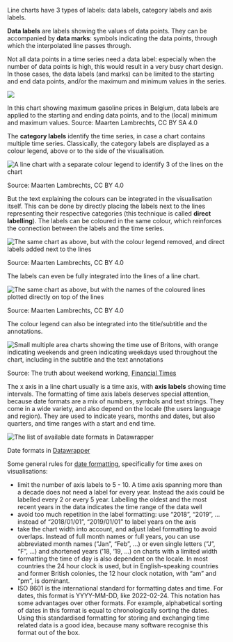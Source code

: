 Line charts have 3 types of labels: data labels, category labels and axis labels.

**Data labels** are labels showing the values of data points. They can be accompanied by **data marks**: symbols indicating the data points, through which the interpolated line passes through. 

Not all data points in a time series need a data label: especially when the number of data points is high, this would result in a very busy chart design. In those cases, the data labels (and marks) can be limited to the starting and end data points, and/or the maximum and minimum values in the series.

![ ](A%20deep%20dive%20into%20line%20charts%2019f19ced975b445e8ceec77d2db0d74d/benzine-stepped2x.png)

In this chart showing maximum gasoline prices in Belgium, data labels are applied to the starting and ending data points, and to the (local) minimum and maximum values. Source: Maarten Lambrechts, CC BY SA 4.0

The **category labels** identify the time series, in case a chart contains multiple time series. Classically, the category labels are displayed as a colour legend, above or to the side of the visualisation.

![A line chart with a separate colour legend to identify 3 of the lines on the chart](A%20deep%20dive%20into%20line%20charts%2019f19ced975b445e8ceec77d2db0d74d/anatomy-legend2x.png)

Source: Maarten Lambrechts, CC BY 4.0

But the text explaining the colours can be integrated in the visualisation itself. This can be done by directly placing the labels next to the lines representing their respective categories (this technique is called **direct labelling**). The labels can be coloured in the same colour, which reinforces the connection between the labels and the time series.

![The same chart as above, but with the colour legend removed, and direct labels added next to the lines](A%20deep%20dive%20into%20line%20charts%2019f19ced975b445e8ceec77d2db0d74d/anatomy-direct-labels2x.png)

Source: Maarten Lambrechts, CC BY 4.0

The labels can even be fully integrated into the lines of a line chart.

<p class='center'>
<img src='A%20deep%20dive%20into%20line%20charts%2019f19ced975b445e8ceec77d2db0d74d/geompath.png' alt='The same chart as above, but with the names of the coloured lines plotted directly on top of the lines' class='max-600' />
</p>

Source: Maarten Lambrechts, CC BY 4.0

The colour legend can also be integrated into the title/subtitle and the annotations.

![Small multiple area charts showing the time use of Britons, with orange indicating weekends and green indicating weekdays used throughout the chart, including in the subtitle and the text annotations](A%20deep%20dive%20into%20line%20charts%2019f19ced975b445e8ceec77d2db0d74d/EO-AsTVWkAEELOX.jpeg)

Source: The truth about weekend working, [Financial Times](https://www.ft.com/content/085749dc-3cac-11ea-b232-000f4477fbca)

The x axis in a line chart usually is a time axis, with **axis labels** showing time intervals. The formatting of time axis labels deserves special attention, because date formats are a mix of numbers, symbols and text strings. They come in a wide variety, and also depend on the locale (the users language and region). They are used to indicate years, months and dates, but also quarters, and time ranges with a start and end time.

<p class='center'>
<img src='A%20deep%20dive%20into%20line%20charts%2019f19ced975b445e8ceec77d2db0d74d/date-formatting-datawrapper.png' alt='The list of available date formats in Datawrapper' class='max-400' />
</p>

Date formats in [Datawrapper](https://www.datawrapper.de/)

Some general rules for <span class='internal-link'>[date formatting](date-formatting)</span>, specifically for time axes on visualisations:

- limit the number of axis labels to 5 - 10. A time axis spanning more than a decade does not need a label for every year. Instead the axis could be labelled every 2 or every 5 year. Labelling the oldest and the most recent years in the data indicates the time range of the data well
- avoid too much repetition in the label formatting: use “2018”, “2019”, ... instead of “2018/01/01”, “2019/01/01” to label years on the axis
- take the chart width into account, and adjust label formatting to avoid overlaps. Instead of full month names or full years, you can use abbreviated month names (”Jan”, “Feb”, ...) or even single letters (”J”, “F”, ...) and shortened years (’18, ‘19, ...) on charts with a limited width
- formatting the time of day is also dependent on the locale. In most countries the 24 hour clock is used, but in English-speaking countries and former British colonies, the 12 hour clock notation, with “am” and “pm”, is dominant.
- ISO 8601 is the international standard for formatting dates and time. For dates, this format is YYYY-MM-DD, like 2022-02-24. This notation has some advantages over other formats. For example, alphabetical sorting of dates in this format is equal to chronologically sorting the dates. Using this standardised formatting for storing and exchanging time related data is a good idea, because many software recognise this format out of the box.
